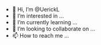 - 👋 Hi, I’m @UerickL
- 👀 I’m interested in ...
- 🌱 I’m currently learning ...
- 💞️ I’m looking to collaborate on ...
- 📫 How to reach me ...

<!---
UerickL/UerickL is a ✨ special ✨ repository because its `README.md` (this file) appears on your GitHub profile.
You can click the Preview link to take a look at your changes.
--->
